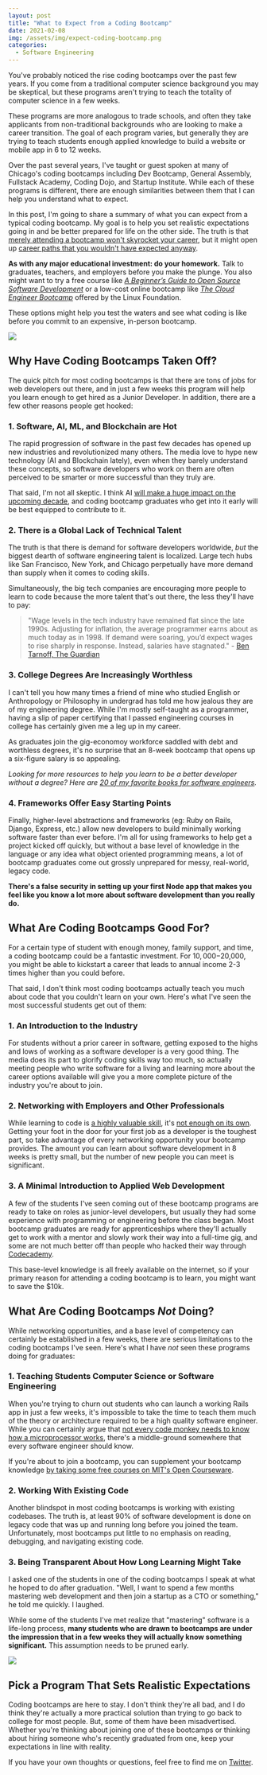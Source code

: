```yaml
---
layout: post
title: "What to Expect from a Coding Bootcamp"
date: 2021-02-08
img: /assets/img/expect-coding-bootcamp.png
categories:
  - Software Engineering
---
```


You've probably noticed the rise coding bootcamps over the past few years. If you come from a traditional computer science background you may be skeptical, but these programs aren't trying to teach the totality of computer science in a few weeks.

These programs are more analogous to trade schools, and often they take applicants from non-traditional backgrounds who are looking to make a career transition. The goal of each program varies, but generally they are trying to teach students enough applied knowledge to build a website or mobile app in 6 to 12 weeks.

<!-- ad-banner -->

Over the past several years, I've taught or guest spoken at many of Chicago's coding bootcamps including Dev Bootcamp, General Assembly, Fullstack Academy, Coding Dojo, and Startup Institute. While each of these programs is different, there are enough similarities between them that I can help you understand what to expect.

In this post, I'm going to share a summary of what you can expect from a typical coding bootcamp. My goal is to help you set realistic expectations going in and be better prepared for life on the other side. The truth is that [merely attending a bootcamp won't skyrocket your career](https://www.karllhughes.com/posts/graduate-code-bootcamp), but it might open up [career paths that you wouldn't have expected anyway](https://www.freecodecamp.org/news/alternative-career-paths/).

**As with any major educational investment: do your homework.** Talk to graduates, teachers, and employers before you make the plunge. You also might want to try a free course like _[A Beginner’s Guide to Open Source Software Development](https://shareasale.com/r.cfm?b=734319&u=1653894&m=59485&urllink=training%2Elinuxfoundation%2Eorg%2Ftraining%2Fbeginners%2Dguide%2Dopen%2Dsource%2Dsoftware%2Ddevelopment%2F&afftrack=)_ or a low-cost online bootcamp like _[The Cloud Engineer Bootcamp](https://shareasale.com/r.cfm?b=734319&u=1653894&m=59485&urllink=training%2Elinuxfoundation%2Eorg%2Ftraining%2Fcloud%2Dengineer%2Dbootcamp%2F&afftrack=)_ offered by the Linux Foundation.

These options might help you test the waters and see what coding is like before you commit to an expensive, in-person bootcamp.

<a target="_blank" href="https://shareasale.com/r.cfm?b=1214291&amp;u=1653894&amp;m=59485&amp;urllink=&amp;afftrack="><img src="https://static.shareasale.com/image/59485/TrainingAffiliateAds_728x90-Generic.png" border="0" /></a>

## Why Have Coding Bootcamps Taken Off?

The quick pitch for most coding bootcamps is that there are tons of jobs for web developers out there, and in just a few weeks this program will help you learn enough to get hired as a Junior Developer. In addition, there are a few other reasons people get hooked:

### 1. Software, AI, ML, and Blockchain are Hot
The rapid progression of software in the past few decades has opened up new industries and revolutionized many others. The media love to hype new technology (AI and Blockchain lately), even when they barely understand these concepts, so software developers who work on them are often perceived to be smarter or more successful than they truly are.

That said, I'm not all skeptic. I think AI [will make a huge impact on the upcoming decade](https://www.karllhughes.com/posts/2020s), and coding bootcamp graduates who get into it early will be best equipped to contribute to it. 

### 2. There is a Global Lack of Technical Talent

The truth is that there is demand for software developers worldwide, *but* the biggest dearth of software engineering talent is localized. Large tech hubs like San Francisco, New York, and Chicago perpetually have more demand than supply when it comes to coding skills.

<!-- ad-banner -->

Simultaneously, the big tech companies are encouraging more people to learn to code because the more talent that's out there, the less they'll have to pay:

> "Wage levels in the tech industry have remained flat since the late 1990s. Adjusting for inflation, the average programmer earns about as much today as in 1998. If demand were soaring, you’d expect wages to rise sharply in response. Instead, salaries have stagnated." - [Ben Tarnoff, The Guardian](https://www.theguardian.com/technology/2017/sep/21/coding-education-teaching-silicon-valley-wages)

### 3. College Degrees Are Increasingly Worthless

I can't tell you how many times a friend of mine who studied English or Anthropology or Philosophy in undergrad has told me how jealous they are of my engineering degree. While I'm mostly self-taught as a programmer, having a slip of paper certifying that I passed engineering courses in college has certainly given me a leg up in my career.

As graduates join the gig-economoy workforce saddled with debt and worthless degrees, it's no surprise that an 8-week bootcamp that opens up a six-figure salary is so appealing.

_Looking for more resources to help you learn to be a better developer without a degree? Here are [20 of my favorite books for software engineers](/posts/software-engineering-books)._

### 4. Frameworks Offer Easy Starting Points

Finally, higher-level abstractions and frameworks (eg: Ruby on Rails, Django, Express, etc.) allow new developers to build minimally working software faster than ever before. I'm all for using frameworks to help get a project kicked off quickly, but without a base level of knowledge in the language or any idea what object oriented programming means, a lot of bootcamp graduates come out grossly unprepared for messy, real-world, legacy code. 

**There's a false security in setting up your first Node app that makes you feel like you know a lot more about software development than you really do.**

<!-- ad-banner -->

## What Are Coding Bootcamps Good For?
For a certain type of student with enough money, family support, and time, a coding bootcamp could be a fantastic investment. For $10,000-$20,000, you might be able to kickstart a career that leads to annual income 2-3 times higher than you could before.

That said, I don't think most coding bootcamps actually teach you much about code that you couldn't learn on your own. Here's what I've seen the most successful students get out of them:

### 1. An Introduction to the Industry
For students without a prior career in software, getting exposed to the highs and lows of working as a software developer is a very good thing. The media does its part to glorify coding skills way too much, so actually meeting people who write software for a living and learning more about the career options available will give you a more complete picture of the industry you're about to join.

### 2. Networking with Employers and Other Professionals
While learning to code is [a highly valuable skill](https://bigthink.com/technology-innovation/coding-life-skill), it's [not enough on its own](https://www.linkedin.com/pulse/code-notenough-karl-l-hughes/). Getting your foot in the door for your first job as a developer is the toughest part, so take advantage of every networking opportunity your bootcamp provides. The amount you can learn about software development in 8 weeks is pretty small, but the number of new people you can meet is significant.

### 3. A Minimal Introduction to Applied Web Development
A few of the students I've seen coming out of these bootcamp programs are ready to take on roles as junior-level developers, but usually they had some experience with programming or engineering before the class began. Most bootcamp graduates are ready for apprenticeships where they'll actually get to work with a mentor and slowly work their way into a full-time gig, and some are not much better off than people who hacked their way through [Codecademy](http://www.codecademy.com/).

This base-level knowledge is all freely available on the internet, so if your primary reason for attending a coding bootcamp is to learn, you might want to save the $10k.

<!-- ad-banner -->

## What Are Coding Bootcamps _Not_ Doing?

While networking opportunities, and a base level of competency can certainly be established in a few weeks, there are serious limitations to the coding bootcamps I've seen. Here's what I have _not_ seen these programs doing for graduates:

### 1. Teaching Students Computer Science or Software Engineering
When you're trying to churn out students who can launch a working Rails app in just a few weeks, it's impossible to take the time to teach them much of the theory or architecture required to be a high quality software engineer. While you can certainly argue that [not every code monkey needs to know how a microprocessor works](https://www.wired.com/2017/02/programming-is-the-new-blue-collar-job/), there's a middle-ground somewhere that every software engineer should know.

If you're about to join a bootcamp, you can supplement your bootcamp knowledge [by taking some free courses on MIT's Open Courseware](https://ocw.mit.edu/courses/find-by-topic/#cat=engineering&subcat=computerscience).

### 2. Working With Existing Code
Another blindspot in most coding bootcamps is working with existing codebases. The truth is, at least 90% of software development is done on legacy code that was up and running long before you joined the team. Unfortunately, most bootcamps put little to no emphasis on reading, debugging, and navigating existing code.

### 3. Being Transparent About How Long Learning Might Take
I asked one of the students in one of the coding bootcamps I speak at what he hoped to do after graduation. "Well, I want to spend a few months mastering web development and then join a startup as a CTO or something," he told me quickly. I laughed.

While some of the students I've met realize that "mastering" software is a life-long process, **many students who are drawn to bootcamps are under the impression that in a few weeks they will actually know something significant.** This assumption needs to be pruned early.

<a target="_blank" href="https://shareasale.com/r.cfm?b=1214291&amp;u=1653894&amp;m=59485&amp;urllink=&amp;afftrack="><img src="https://static.shareasale.com/image/59485/TrainingAffiliateAds_728x90-Generic.png" border="0" /></a>

## Pick a Program That Sets Realistic Expectations
Coding bootcamps are here to stay. I don't think they're all bad, and I do think they're actually a more practical solution than trying to go back to college for most people. But, some of them have been misadvertised. Whether you're thinking about joining one of these bootcamps or thinking about hiring someone who's recently graduated from one, keep your expectations in line with reality.

If you have your own thoughts or questions, feel free to find me on [Twitter](https://twitter.com/KarlLHughes).
